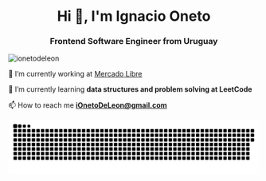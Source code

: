 <h1 align="center">Hi 👋, I'm Ignacio Oneto</h1>
<h3 align="center">Frontend Software Engineer from Uruguay</h3>

<p align="left"> <img src="https://komarev.com/ghpvc/?username=ionetodeleon&label=Profile%20views&color=0e75b6&style=flat" alt="ionetodeleon" /> </p>

🚀 I’m currently working at [Mercado Libre](https://github.com/mercadolibre)

🌱 I’m currently learning **data structures and problem solving at LeetCode**

📫 How to reach me **iOnetoDeLeon@gmail.com**

![snake gif](https://github.com/gruselhaus/gruselhaus/blob/output/github-contribution-grid-snake.svg)
